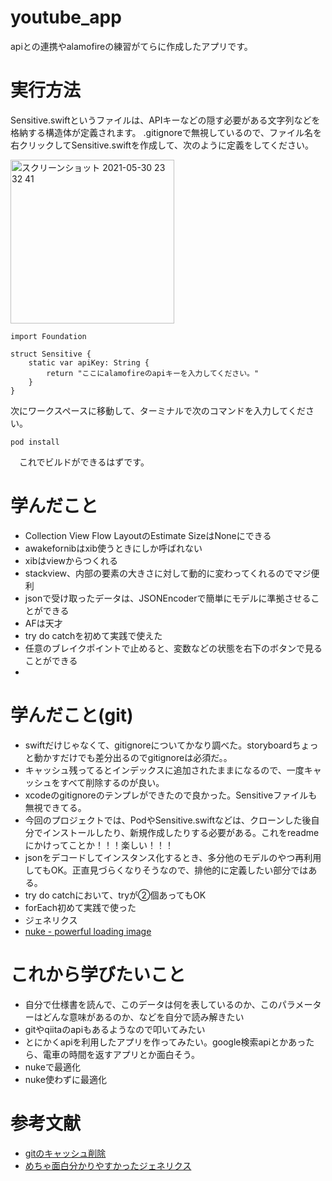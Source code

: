 # youtube_app
apiとの連携やalamofireの練習がてらに作成したアプリです。

# 実行方法
Sensitive.swiftというファイルは、APIキーなどの隠す必要がある文字列などを格納する構造体が定義されます。
.gitignoreで無視しているので、ファイル名を右クリックしてSensitive.swiftを作成して、次のように定義をしてください。

<img width="262" alt="スクリーンショット 2021-05-30 23 32 41" src="https://user-images.githubusercontent.com/60727025/120108256-55e58c80-c19f-11eb-872c-5f234e5c80d0.png">

~~~
import Foundation

struct Sensitive {
    static var apiKey: String {
        return "ここにalamofireのapiキーを入力してください。"
    }
}
~~~

次にワークスペースに移動して、ターミナルで次のコマンドを入力してください。

~~~
pod install
~~~
　これでビルドができるはずです。


# 学んだこと
- Collection View Flow LayoutのEstimate SizeはNoneにできる
- awakefornibはxib使うときにしか呼ばれない
- xibはviewからつくれる
- stackview、内部の要素の大きさに対して動的に変わってくれるのでマジ便利
- jsonで受け取ったデータは、JSONEncoderで簡単にモデルに準拠させることができる
- AFは天才
- try do catchを初めて実践で使えた
- 任意のブレイクポイントで止めると、変数などの状態を右下のボタンで見ることができる
- 

# 学んだこと(git)
- swiftだけじゃなくて、gitignoreについてかなり調べた。storyboardちょっと動かすだけでも差分出るのでgitignoreは必須だ。。
- キャッシュ残ってるとインデックスに追加されたままになるので、一度キャッシュをすべて削除するのが良い。
- xcodeのgitignoreのテンプレができたので良かった。Sensitiveファイルも無視できてる。
- 今回のプロジェクトでは、PodやSensitive.swiftなどは、クローンした後自分でインストールしたり、新規作成したりする必要がある。これをreadmeにかけってことか！！！楽しい！！！
- jsonをデコードしてインスタンス化するとき、多分他のモデルのやつ再利用してもOK。正直見づらくなりそうなので、排他的に定義したい部分ではある。
- try do catchにおいて、tryが②個あってもOK
- forEach初めて実践で使った
- ジェネリクス
- [nuke - powerful loading image](https://github.com/kean/Nuke)



# これから学びたいこと
- 自分で仕様書を読んで、このデータは何を表しているのか、このパラメーターはどんな意味があるのか、などを自分で読み解きたい
- gitやqiitaのapiもあるようなので叩いてみたい
- とにかくapiを利用したアプリを作ってみたい。google検索apiとかあったら、電車の時間を返すアプリとか面白そう。
- nukeで最適化
- nuke使わずに最適化

# 参考文献
- [gitのキャッシュ削除](https://qiita.com/fuwamaki/items/3ed021163e50beab7154)
- [めちゃ面白分かりやすかったジェネリクス](https://kentaro.app/posts/swift-generics)



